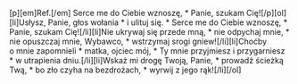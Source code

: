 [p][em]Ref.[/em] Serce me do Ciebie wznoszę, * Panie, szukam Cię![/p][ol][li]Usłysz, Panie, głos wołania * i ulituj się. * Serce me do Ciebie wznoszę, * Panie, szukam Cię![/li][li]Nie ukrywaj się przede mną, * nie odpychaj mnie, * nie opuszczaj mnie, Wybawco, * wstrzymaj srogi gniew![/li][li]Choćby o mnie zapomnieli * matka, ojciec mój, * Ty mnie przyjmiesz i przygarniesz * w utrapienia dniu.[/li][li]Wskaż mi drogę Twoją, Panie, * prowadź ścieżką Twą, * bo zło czyha na bezdrożach, * wyrwij z jego rąk![/li][/ol]